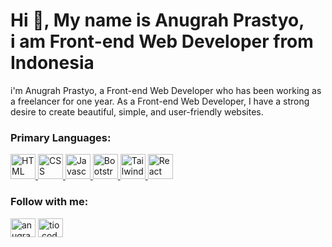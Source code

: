 <h1 align="left">Hi 👋, My name is Anugrah Prastyo, <br> i am Front-end Web Developer from Indonesia</h1>
<p align="left">i'm Anugrah Prastyo, a Front-end Web Developer who has been working as a freelancer for one year. As a Front-end Web Developer, I have a strong desire to create beautiful, simple, and user-friendly websites.</p>

<h3 align="left">Primary Languages:</h3>
<div align="left">
    <a href="https://skillicons.dev/icons?i=html" target="_blank" rel="noreferrer">
        <img src="https://skillicons.dev/icons?i=html" alt="HTML" height="40" style="max-width: 100%"/> 
    </a>
    <a href="https://skillicons.dev/icons?i=css" target="_blank" rel="noreferrer">
        <img src="https://skillicons.dev/icons?i=css" alt="CSS" height="40" style="max-width: 100%"/> 
    </a>
    <a href="https://skillicons.dev/icons?i=js" target="_blank" rel="noreferrer">
        <img src="https://skillicons.dev/icons?i=js" alt="Javascript" height="40" style="max-width: 100%"/> 
    </a>
    <a href="https://skillicons.dev/icons?i=bootstrap" target="_blank" rel="noreferrer">
        <img src="https://skillicons.dev/icons?i=bootstrap" alt="Bootstrap" height="40" style="max-width: 100%"/> 
    </a>
    <a href="https://skillicons.dev/icons?i=tailwind" target="_blank" rel="noreferrer">
        <img src="https://skillicons.dev/icons?i=tailwind" alt="Tailwind" height="40" style="max-width: 100%"/> 
    </a>
    <a href="https://skillicons.dev/icons?i=react" target="_blank" rel="noreferrer">
        <img src="https://skillicons.dev/icons?i=react" alt="React" height="40" style="max-width: 100%"/> 
    </a>
</div>

<h3 align="left">Follow with me:</h3>
<p align="left">
<a href="https://linkedin.com/in/anugrah-prastyo" target="blank"><img align="center" src="https://raw.githubusercontent.com/rahuldkjain/github-profile-readme-generator/master/src/images/icons/Social/linked-in-alt.svg" alt="anugrah-prastyo" height="30" width="40" /></a>
<a href="https://instagram.com/tio.code" target="blank"><img align="center" src="https://raw.githubusercontent.com/rahuldkjain/github-profile-readme-generator/master/src/images/icons/Social/instagram.svg" alt="tio.code" height="30" width="40" /></a>
</p>